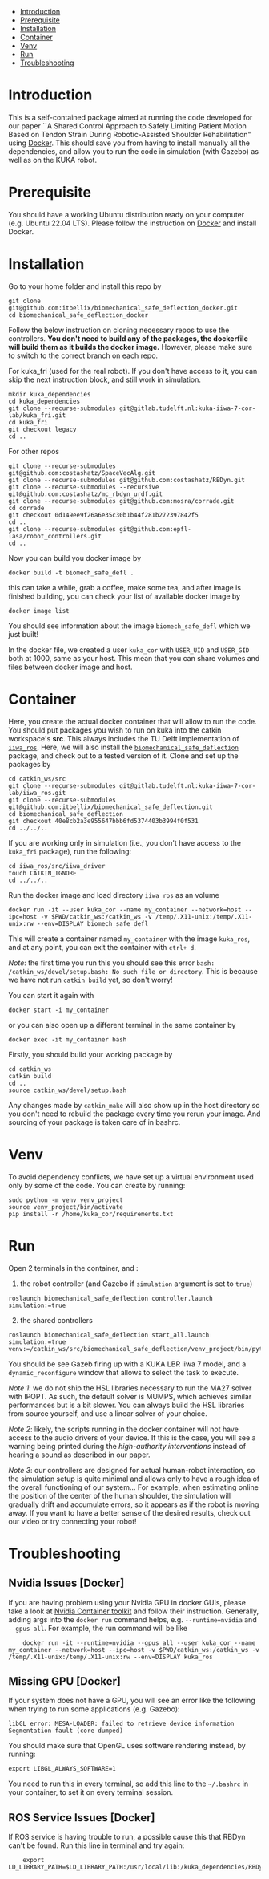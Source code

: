 - [Introduction](#introduction)
- [Prerequisite](#prerequisite)
- [Installation](#installation)
- [Container](#Container)
- [Venv](#venv)
- [Run](#run)
- [Troubleshooting](#troubleshooting)
# Introduction
This is a self-contained package aimed at running the code developed for our paper ``A Shared Control Approach to Safely Limiting Patient Motion Based on Tendon Strain During Robotic-Assisted Shoulder Rehabilitation" using [Docker](https://www.docker.com/). This should save you from having to install manually all the dependencies, and allow you to run the code in simulation (with Gazebo) as well as on the KUKA robot. 

# Prerequisite
You should have a working Ubuntu distribution ready on your computer (e.g. Ubuntu 22.04 LTS). Please follow the instruction on [Docker](https://www.docker.com/) and install Docker. 

# Installation
Go to your home folder and install this repo by 
```console
git clone git@github.com:itbellix/biomechanical_safe_deflection_docker.git
cd biomechanical_safe_deflection_docker
```
Follow the below instruction on cloning necessary repos to use the controllers. **You don't need to build any of the packages, the dockerfile will build them as it builds the docker image.** However, please make sure to switch to the correct branch on each repo. 

For kuka_fri (used for the real robot). If you don't have access to it, you can skip the next instruction block, and still work in simulation.
```console
mkdir kuka_dependencies
cd kuka_dependencies
git clone --recurse-submodules git@gitlab.tudelft.nl:kuka-iiwa-7-cor-lab/kuka_fri.git
cd kuka_fri
git checkout legacy
cd ..
```

For other repos
```console
git clone --recurse-submodules git@github.com:costashatz/SpaceVecAlg.git
git clone --recurse-submodules git@github.com:costashatz/RBDyn.git
git clone --recurse-submodules --recursive git@github.com:costashatz/mc_rbdyn_urdf.git
git clone --recurse-submodules git@github.com:mosra/corrade.git
cd corrade
git checkout 0d149ee9f26a6e35c30b1b44f281b272397842f5
cd ..
git clone --recurse-submodules git@github.com:epfl-lasa/robot_controllers.git
cd ..
```
Now you can build you docker image by
```console
docker build -t biomech_safe_defl .
```
this can take a while, grab a coffee, make some tea, and after image is finished building, you can check your list of available docker image by
``` console
docker image list
```
You should see information about the image `biomech_safe_defl` which we just built!

In the docker file, we created a user `kuka_cor` with `USER_UID` and `USER_GID` both at 1000, same as your host. This mean that you can share volumes and files between docker image and host.

# Container
Here, you create the actual docker container that will allow to run the code.
You should put packages you wish to run on kuka into the catkin workspace's **src**. This always includes the TU Delft implementation of [`iiwa_ros`](https://gitlab.tudelft.nl/kuka-iiwa-7-cor-lab/iiwa_ros). Here, we will also install the [`biomechanical_safe_deflection`](https://github.com/itbellix/biomechanical_safe_deflection) package, and check out to a tested version of it. Clone and set up the packages by
```console
cd catkin_ws/src 
git clone --recurse-submodules git@gitlab.tudelft.nl:kuka-iiwa-7-cor-lab/iiwa_ros.git
git clone --recurse-submodules git@github.com:itbellix/biomechanical_safe_deflection.git
cd biomechanical_safe_deflection
git checkout 40e8cb2a3e955647bbb6fd5374403b3994f0f531
cd ../../..
```
If you are working only in simulation (i.e., you don't have access to the `kuka_fri` package), run the following:
```console
cd iiwa_ros/src/iiwa_driver
touch CATKIN_IGNORE
cd ../../..
```

Run the docker image and load directory `iiwa_ros` as an volume
```console
docker run -it --user kuka_cor --name my_container --network=host --ipc=host -v $PWD/catkin_ws:/catkin_ws -v /temp/.X11-unix:/temp/.X11-unix:rw --env=DISPLAY biomech_safe_defl
```

This will create a container named `my_container` with the image `kuka_ros`, and at any point, you can exit the container with `ctrl+ d`.

*Note*: the first time you run this you should see this error `bash: /catkin_ws/devel/setup.bash: No such file or directory`. This is because we have not run `catkin build` yet, so don't worry!

You can start it again with 
```console
docker start -i my_container
```
or you can also open up a different terminal in the same container by 
```console
docker exec -it my_container bash
```
Firstly, you should build your working package by 
```console
cd catkin_ws
catkin build
cd ..
source catkin_ws/devel/setup.bash
```
Any changes made by `catkin_make` will also show up in the host directory so you don't need to rebuild the package every time you rerun your image. And sourcing of your package is taken care of in bashrc. 

# Venv
To avoid dependency conflicts, we have set up a virtual environment used only by some of the code. You can create by running:
```console
sudo python -m venv venv_project
source venv_project/bin/activate
pip install -r /home/kuka_cor/requirements.txt
```

# Run
Open 2 terminals in the container, and :
1. the robot controller (and Gazebo if `simulation` argument is set to `true`)
```console
roslaunch biomechanical_safe_deflection controller.launch simulation:=true
```

2. the shared controllers
```console
roslaunch biomechanical_safe_deflection start_all.launch simulation:=true venv:=/catkin_ws/src/biomechanical_safe_deflection/venv_project/bin/python3
```

You should be see Gazeb firing up with a KUKA LBR iiwa 7 model, and a `dynamic_reconfigure` window that allows to select the task to execute.

*Note 1*: we do not ship the HSL libraries necessary to run the MA27 solver with IPOPT. As such, the default solver is MUMPS, which achieves similar performances but is a bit slower. You can always build the HSL libraries from source yourself, and use a linear solver of your choice.

*Note 2*: likely, the scripts running in the docker container will not have access to the audio drivers of your device. If this is the case, you will see a warning being printed during the *high-authority interventions* instead of hearing a sound as described in our paper.

*Note 3*: our controllers are designed for actual human-robot interaction, so the simulation setup is quite minimal and allows only to have a rough idea of the overall functioning of our system... For example, when estimating online the position of the center of the human shoulder, the simulation will gradually drift and accumulate errors, so it appears as if the robot is moving away. If you want to have a better sense of the desired results, check out our video or try connecting your robot!


# Troubleshooting

## Nvidia Issues [Docker]
If you are having problem using your Nvidia GPU in docker GUIs, please take a look at [Nvidia Container toolkit](https://docs.nvidia.com/datacenter/cloud-native/container-toolkit/latest/sample-workload.html) and follow their instruction. Generally, adding args into the `docker run` command helps, e.g. `--runtime=nvidia` and `--gpus all`. 
For example, the run command will be like
```console
    docker run -it --runtime=nvidia --gpus all --user kuka_cor --name my_container --network=host --ipc=host -v $PWD/catkin_ws:/catkin_ws -v /temp/.X11-unix:/temp/.X11-unix:rw --env=DISPLAY kuka_ros
```

## Missing GPU [Docker]
If your system does not have a GPU, you will see an error like the following when trying to run some applications (e.g. Gazebo):
```console
libGL error: MESA-LOADER: failed to retrieve device information
Segmentation fault (core dumped)
```

You should make sure that OpenGL uses software rendering instead, by running:
```console
export LIBGL_ALWAYS_SOFTWARE=1
```
You need to run this in every terminal, so add this line to the `~/.bashrc` in your container, to set it on every terminal session.

## ROS Service Issues [Docker]
If ROS service is having trouble to run, a possible cause this that RBDyn can't be found. Run this line in terminal and try again:
```console
    export LD_LIBRARY_PATH=$LD_LIBRARY_PATH:/usr/local/lib:/kuka_dependencies/RBDyn/build/src
```
